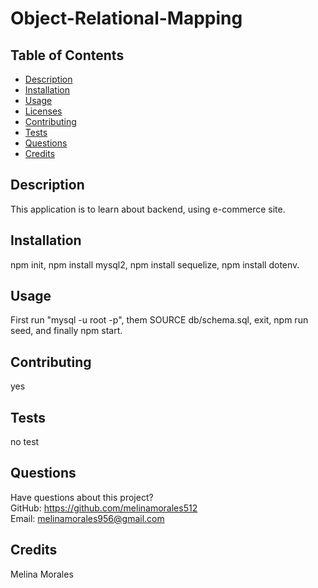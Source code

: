 # Object-Relational-Mapping
  
    
## Table of Contents
* [Description](#description)
* [Installation](#installation)
* [Usage](#usage)
* [Licenses](#licenses)
* [Contributing](#contributing)
* [Tests](#tests)
* [Questions](#questions)
* [Credits](#credits)
## Description
This application is to learn about backend, using e-commerce site. 
## Installation
npm init, npm install mysql2, npm install sequelize, npm install dotenv.
## Usage
First run "mysql -u root -p", them SOURCE db/schema.sql, exit, npm run seed, and finally npm start. 

## Contributing
yes
## Tests
no test
## Questions
Have questions about this project?  
GitHub: https://github.com/melinamorales512  
Email: melinamorales956@gmail.com
## Credits
Melina Morales